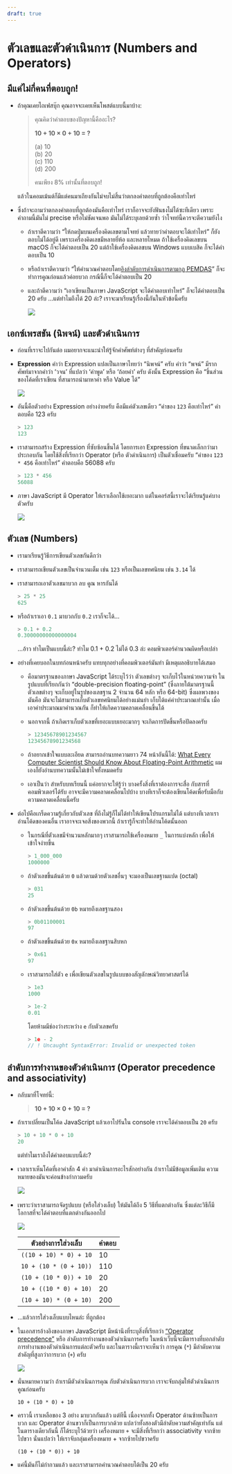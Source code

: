 ```yaml
---
draft: true
---
```


# ตัวเลขและตัวดำเนินการ (Numbers and Operators)

## มีแค่ไม่กี่คนที่ตอบถูก!

- ถ้าคุณเคยไถเฟสบุ๊ก คุณอาจจะเคยเห็นโพสต์แบบนี้มาบ้าง:

  > คุณคิดว่าคำตอบของปัญหานี้คืออะไร?
  >
  > **10 + 10 &times; 0 + 10 = ?**
  >
  > (a) 10 \
  > (b) 20 \
  > (c) 110 \
  > (d) 200
  >
  > คนเพียง 8% เท่านั้นที่ตอบถูก!

  แล้วในคอมเม้นต์ก็มีแต่คนมาเถียงกันไม่จบไม่สิ้นว่าตกลงคำตอบที่ถูกต้องคือเท่าไหร่

- ซึ่งถ้าจะถามว่าตกลงคำตอบที่ถูกต้องมันคือเท่าไหร่
  เราก็อาจจะยังฟันธงไม่ได้ซะทีเดียว
  เพราะคำถามนี้มันไม่ precise หรือไม่ชัดเจนพอ
  มันไม่ได้ระบุเลยด้วยซ้ำ ว่าโจทย์นี้ควรจะตีความยังไง

  - ถ้าเราตีความว่า “ให้กดปุ่มบนเครื่องคิดเลขตามโจทย์ แล้วทายว่าคำตอบจะได้เท่าไหร่”
    ก็ยังตอบไม่ได้อยู่ดี เพราะเครื่องคิดเลขมีหลายยี่ห้อ และหลายโหมด
    ถ้าใช้เครื่องคิดเลขบน macOS ก็จะได้คำตอบเป็น 20
    แต่ถ้าใช้เครื่องคิดเลขบน Windows แบบเบสิค ก็จะได้คำตอบเป็น 10

  - หรือถ้าเราตีความว่า “ให้คำนวณคำตอบโดย[อิงลำดับการดำเนินการตามกฏ PEMDAS](https://nuuneoi.com/blog/blog.php?read_id=896)”
    ก็จะทำการคูณก่อนแล้วค่อยบวก กรณีนี้ก็จะได้คำตอบเป็น 20

  - และถ้าตีความว่า “เอาเขียนเป็นภาษา JavaScript จะได้คำตอบเท่าไหร่”
    ก็จะได้คำตอบเป็น 20 ครับ
    …แต่ทำไมถึงได้ 20 ล่ะ?
    เราจะมาเรียนรู้เรื่องนี้กันในหัวข้อนี้ครับ

    ![](https://im.dt.in.th/ipfs/bafybeihw4ajwqs7gitki4njuwboxpmepvsn2lsmtkr5jacgasdogwh62yq/image.webp)

## เอกซ์เพรสชัน (นิพจน์) และตัวดำเนินการ

- ก่อนที่เราจะไปกันต่อ
  ผมอยากจะแนะนำให้รู้จักคำศัพท์ต่างๆ ที่สำคัญก่อนครับ

- **Expression**
  คำว่า Expression แปลเป็นภาษาไทยว่า “นิพจน์” ครับ
  คำว่า “พจน์” มีรากศัพท์มาจากคำว่า ‘วจน’ ที่แปลว่า ‘คำพูด’ หรือ ‘ถ้อยคำ’ ครับ
  ดังนั้น Expression คือ “ชิ้นส่วนของโค้ดที่เราเขียน ที่สามารถนำมาหาค่า หรือ Value ได้”

  ![](https://im.dt.in.th/ipfs/bafybeibqfm6awu7gxedrumvdc7wyzrkhig47hns6cvfxhol5zwn4c65zwq/image.webp)

- อันนี้คือตัวอย่าง Expression อย่างง่ายครับ คือมีแค่ตัวเลขเดียว
  “ค่าของ `123` คือเท่าไหร่” คำตอบคือ 123 ครับ

  ```js
  ​> 123
  123
  ```

- เราสามารถสร้าง Expression ที่ซับซ้อนขึ้นได้
  โดยการเอา Expression ที่ขนาดเล็กกว่ามาประกอบกัน โดยใช้สิ่งที่เรียกว่า Operator (หรือ ตัวดำเนินการ) เป็นตัวเชื่อมครับ
  “ค่าของ `123 * 456` คือเท่าไหร่” คำตอบคือ 56088 ครับ

  ```js
  ​> 123 * 456
  56088
  ```

- ภาษา JavaScript มี Operator ให้เราเลือกใช้เยอะมาก
  แต่ในคอร์สนี้เราจะได้เรียนรู้แค่บางตัวครับ

  ![](https://im.dt.in.th/ipfs/bafybeigacvdlqbhkc533p2oblbfl3inn7j6bzaaco6je73tamwuga4leca/image.webp)

<!--
- ในการเขียนโปรแกรม ค่า (value) คือข้อมูลที่อยู่ในหน่วยความจำ (memory) ของคอมพิวเตอร์[^memory]
  เวลาผมเขียนโค้ดว่า 123
  ตอนที่โค้ดนี้ทำงาน คอมพิวเตอร์ก็จะเอาค่า 123 ไปเก็บไว้ในหน่วยความจำ

- ส่วนตัวดำเนินการ (operator) ทำหน้าที่เอาค่าต่างๆ มาดำเนินการอะไรสักอย่างกับมัน เพื่อให้ได้เป็นค่าใหม่ออกมา

- เช่น `*` เป็น operator แทนการคูณ ซึ่งเราสามารถเขียนโค้ดได้ว่า `123 * 456`
  ซึ่งเมื่อโค้ดนี้ทำงาน คอมพิวเตอร์ก็จะเอาค่าที่อยู่ฝั่งซ้าย กับค่าที่อยู่ฝั่งขวา มาคูณกัน ก็จะได้เป็นค่าใหม่ออกมาคือ 56088

- ณ จุดนี้ ตัวเลข 123 กับ 456 ไม่ได้ถูกใช้งานแล้ว
  และเมื่อถึงเวลา ค่าที่ไม่ได้ใช้งานก็จะถูกเคลียร์ออกจากหน่วยความจำ
  เพื่อให้หน่วยความจำนั้นว่างไว้ให้ใช้งานอย่างอื่นต่อไป[^mgmt]

[^memory]:
    บางคนอาจจะยกมือถามว่า “หน่วยความจำที่ว่า คือ RAM ใช่ไหม?”
    คำตอบคือ ในเครื่องคอมพิวเตอร์มีชิ้นส่วนที่ทำหน้าที่เป็นหน่วยความจำหลายแบบ ตั้งแต่ register, cache, RAM ไปจนถึง hard disk
    แต่ในบทนี้เราจะใช้คำว่า “หน่วยความจำ” เพื่อสื่อความว่า ข้อมูลของเราอยู่ในสักที่ในเครื่องคอมพิวเตอร์ แต่ไม่ได้เจาะจงว่าอยู่ที่ชิ้นไหนครับ

    โดยทั่วไป ข้อมูลที่คอมพิวเตอร์ประมวลผลมักเก็บใน RAM (หรือ main memory)
    แต่บางครั้งถ้า RAM ในเครื่องไม่พอ ตัวระบบปฏิบัติการอาจจะเอาข้อมูลที่ยังไม่ได้ใช้บางส่วนไปเก็บใน hard disk ชั่วคราว (เรียกว่า swapping หรือ paging) แล้วค่อยดึงกลับเข้ามาใน RAM เมื่อถูกเรียกใช้ในภายหลัง
    นอกจากนี้ ข้อมูลบางส่วนที่ใช้เป็นระยะเวลาสั้นมากๆ อาจจะเก็บไว้ที่ register ของ CPU ตรงๆ ไปเลย ซึ่งเป็นหน่วยความจำที่เร็วที่สุดในเครื่องคอมพิวเตอร์ ทำให้ไม่ต้องไปคุยกับ RAM
    นอกจากนี้ ระหว่างตัว CPU กับ RAM ยังมีหน่วยความจำที่เรียกว่า cache อยู่อีก เพื่อให้การเข้าถึงข้อมูลใน RAM ที่ใช้บ่อยๆ ได้เร็วขึ้น — รายละเอียดพวกนี้ ในช่วงที่เพิ่งหัดเขียนโปรแกรม ยังไม่จำเป็นต้องรู้ก็ได้
    แต่เมื่อเราต้องเขียนโปรแกรมที่ต้องทำงานกับข้อมูลจำนวนมากแล้วมันช้า การรู้่เรื่องพวกนี้ก็จะช่วยให้เราเขียนโปรแกรมให้เร็วขึ้นได้

[^mgmt]:
    ไม่ใช่ทุกภาษาที่ทำแบบนี้ — ภาษา JavaScript (รวมถึง Python, Ruby, Java, Go, C#, ฯลฯ) เป็นภาษาที่มีการจัดการหน่วยความจำให้เราเอง (automatic memory management)
    ในขณะที่บางภาษา (เช่น C, C++, Rust) จะต้องจัดการหน่วยความจำด้วยตัวเอง (manual memory management) นั่นหมายความว่าในภาษาเหล่านี้ เราต้องเขียนโค้ดเพื่อจองพื้นที่ในหน่วยความจำเมื่อเราต้องการใช้งาน และคืนพื้นที่ให้กับระบบเมื่อเราไม่ได้ใช้งานอีกต่อไป

    ข้อดีของ automatic memory management คือ มันทำให้เราเขียนโค้ดได้ง่ายขึิ้่น แต่ข้อเสียคือ บางครั้งโปรแกรมของเราจะต้องหยุดทำงานชั่วคราว เพื่อเช็คว่ามีส่วนไหนของหน่วยความจำที่ไม่ได้ใช้งานอยู่แล้วบ้าง แล้วคืนพื้นที่ให้กับระบบ (เรียกว่า garbage collection)
    เช่นเดียวกับหมายเหตุก่อนหน้า รายละเอียดพวกนี้ ในช่วงที่เพิ่งหัดเขียนโปรแกรม ยังไม่จำเป็นต้องรู้ก็ได้ -->

## ตัวเลข (Numbers)

- เรามาเรียนรู้วิธีการเขียนตัวเลขกันดีกว่า

- เราสามารถเขียนตัวเลขเป็นจำนวนเต็ม เช่น `123`
  หรือเป็นเลขทศนิยม เช่น `3.14` ได้

- เราสามารถเอาตัวเลขมาบวก ลบ คูณ หารกันได้

  ```js
  > 25 * 25
  625
  ```

- หรือถ้าเราเอา `0.1` มาบวกกับ `0.2` เราก็จะได้…

  ```js
  > 0.1 + 0.2
  0.30000000000000004
  ```

  …อ้าว ทำไมเป็นแบบนี้ล่ะ?
  ทำไม 0.1 + 0.2 ไม่ได้ 0.3 ล่ะ
  คอมพิวเตอร์คำนวณผิดหรือเปล่า

- อย่างที่เคยบอกในบทก่อนหน้าครับ แทบทุกอย่างที่คอมพิวเตอร์มันทำ มีเหตุผลอธิบายได้เสมอ

  - คือมาตรฐานของภาษา JavaScript ได้ระบุไว้ว่า ตัวเลขต่างๆ จะเก็บไว้ในหน่วยความจำ ในรูปแบบที่เรียกกันว่า “double-precision floating-point” (ซึ่งภายใต้มาตรฐานนี้ ตัวเลขต่างๆ จะเก็บอยู่ในรูปของเลขฐาน 2 จำนวน 64 หลัก หรือ 64-bit)
    ซึ่งผลพวงของมันคือ มันจะไม่สามารถเก็บตัวเลขทศนิยมได้อย่างแม่นยำ เก็บได้แค่ค่าประมาณเท่านั้น เมื่อเอาค่าประมาณมาคำนวณกัน ก็ทำให้เกิดความคลาดเคลื่อนขึ้นได้

  - นอกจากนี้ ถ้าเกิดเราเก็บตัวเลขที่เยอะแบบเยอะมากๆ จะเกิดการปัดขึ้นหรือปัดลงครับ

    ```js
    > 12345678901234567
    12345678901234568
    ```

  - ถ้าอยากเข้าใจแบบละเอียด สามารถอ่านบทความยาว 74 หน้าอันนี้ได้: [What Every Computer Scientist Should Know About Floating-Point Arithmetic](https://docs.oracle.com/cd/E19957-01/800-7895/800-7895.pdf)
    ผมเองก็ยังอ่านบทความนั้นไม่เข้าใจทั้งหมดครับ

  - เอาเป็นว่า สำหรับบทเรียนนี้
    แค่อยากจะให้รู้ว่า บางครั้งสิ่งที่เราต้องการจะสื่อ กับสารที่คอมพิวเตอร์ได้รับ อาจจะมีความคลาดเคลื่อนไปบ้าง
    บางทีเราก็จะต้องเขียนโค้ดเพื่อรับมือกับความคลาดเคลื่อนนี้ครับ

- ต่อไปคือเกร็ดความรู้เกี่ยวกับตัวเลข
  ที่ถึงไม่รู้ก็ไม่ได้ทำให้เขียนโปรแกรมไม่ได้
  แต่บางทีเวลาเราอ่านโค้ดของคนอื่น เราอาจจะเจอสิ่งของพวกนี้
  ถ้าเรารู้ก็จะทำให้อ่านโค้ดนั้นออก

  - ในกรณีที่ตัวเลขมีจำนวนหลักมากๆ เราสามารถใช้เครื่องหมาย `_` ในการแบ่งหลัก เพื่อให้เข้าใจง่ายขึ้น

    ```js
    > 1_000_000
    1000000
    ```

  - ถ้าตัวเลขขึ้นต้นด้วย `0` แล้วตามด้วยตัวเลขอื่นๆ จะมองเป็นเลขฐานแปด (octal)

    ```js
    > 031
    25
    ```

  - ถ้าตัวเลขขึ้นต้นด้วย `0b` หมายถึงเลขฐานสอง

    ```js
    > 0b01100001
    97
    ```

  - ถ้าตัวเลขขึ้นต้นด้วย `0x` หมายถึงเลขฐานสิบหก

    ```js
    > 0x61
    97
    ```

  - เราสามารถใส่ตัว `e` เพื่อเขียนตัวเลขในรูปแบบของสัญลักษณ์วิทยาศาสตร์ได้

    ```js
    > 1e3
    1000

    > 1e-2
    0.01
    ```

    โดยห้ามมีช่องว่างระหว่าง `e` กับตัวเลขครับ

    ```js
    > 1e - 2
    // ! Uncaught SyntaxError: Invalid or unexpected token
    ```

## ลำดับการทำงานของตัวดำเนินการ (Operator precedence and associativity)

- กลับมาที่โจทย์นี้:

  > **10 + 10 &times; 0 + 10 = ?**

- ถ้าเราเปลี่ยนเป็นโค้ด JavaScript แล้วเอาไปรันใน console เราจะได้คำตอบเป็น `20` ครับ

  ```js
  > 10 + 10 * 0 + 10
  20
  ```

  แต่ทำไมเราถึงได้คำตอบแบบนี้ล่ะ?

- เวลาเราเห็นโค้ดที่เอาค่าสัก 4 ค่า มาดำเนินการอะไรสักอย่างกัน
  ถ้าเราไม่มีข้อมูลเพิ่มเติม ความหมายของมันจะค่อนข้างกำกวมครับ

  ​![](https://im.dt.in.th/ipfs/bafybeidekeeouk2by5sxjpxeo7vosimeze4ferwiixxxl3lsbuor6xipdq/image.webp)

- เพราะว่าเราสามารถจัดรูปแบบ (หรือใส่วงเล็บ) ให้มันได้ถึง 5 วิธีที่แตกต่างกัน
  ซึ่งแต่ละวิธีก็มีโอกาสที่จะได้คำตอบที่แตกต่างกันออกไป

  ![](https://im.dt.in.th/ipfs/bafybeib73uw3txofqtcpvcap5qx4foy2bb7enpoza34eujlpgb6nkirtuy/image.webp)

  | ตัวอย่างการใส่วงเล็บ   | คำตอบ |
  | ---------------------- | ----- |
  | `((10 + 10) * 0) + 10` | 10    |
  | `10 + (10 * (0 + 10))` | 110   |
  | `(10 + (10 * 0)) + 10` | 20    |
  | `10 + ((10 * 0) + 10)` | 20    |
  | `(10 + 10) * (0 + 10)` | 200   |

- …แล้วการใส่วงเล็บแบบไหนล่ะ ที่ถูกต้อง

- ในเอกสารอ้างอิงของภาษา JavaScript มีหน้านึงที่ระบุสิ่งที่เรียกว่า [“Operator precedence”](https://developer.mozilla.org/en-US/docs/Web/JavaScript/Reference/Operators/Operator_Precedence) หรือ ลำดับการทำงานของตัวดำเนินการครับ
  ในหน้าเว็บนี้จะมีตารางที่บอกลำดับการทำงานของตัวดำเนินการแต่ละตัวครับ
  และในตารางนี้เราจะเห็นว่า การคูณ (`*`) มีลำดับความสำคัญที่สูงกว่าการบวก (`+`) ครับ

  ![](https://im.dt.in.th/ipfs/bafybeibtuh3mgoo45stiyikycnj6jsw3k35tlq4mr737zpxbvthpoz7cca/image.webp)

- นั่นหมายความว่า ถ้าเรามีตัวดำเนินการคุณ กับตัวดำเนินการบวก
  เราจะจับกลุ่มให้ตัวดำเนินการคูณก่อนครับ

  ```
  10 + (10 * 0) + 10
  ```

- คราวนี้ เราเหลือของ 3 อย่าง มาบวกกันแล้ว
  แต่ทีนี้ เนื่องจากทั้ง Operator ด้านซ้ายเป็นการบวก และ Operator ด้านขวาก็เป็นการบวกด้วย
  แปลว่าทั้งสองตัวมีลำดับความสำคัญเท่ากัน
  แต่ในตารางเดียวกันนี้ ก็ได้ระบุไว้ด้วยว่า
  เครื่องหมาย `+` จะมีสิ่งที่เรียกว่า associativity จากซ้ายไปขวา
  นั่นแปลว่า ให้เราจับกลุ่มเครื่องหมาย + จากซ้ายไปขวาครับ

  ```
  (10 + (10 * 0)) + 10
  ```

- แค่นี้มันก็ไม่กำกวมแล้ว และเราสามารถคำนวณคำตอบได้เป็น 20 ครับ
